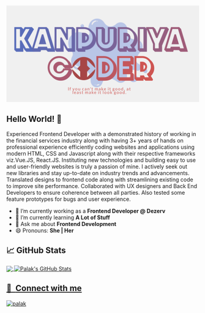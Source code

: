 
![alt text](https://github.com/palakbansal3233/palakbansal3233/blob/master/Logo.png?raw=true)
## Hello World! 👋

Experienced Frontend Developer with a demonstrated history of working in the financial services industry along with having 3+ years of hands on professional experience efficiently coding websites and applications using modern HTML, CSS and Javascript along with their respective frameworks viz.Vue.JS, React.JS.
Instituting new technologies and building easy to use and user-friendly websites is truly a passion of mine. I actively seek out new libraries and stay up-to-date on industry trends and advancements. Translated designs to frontend code along with streamlining existing code to improve site performance. Collaborated with UX
designers and Back End Developers to ensure coherence between all parties. Also tested some feature prototypes for bugs and user experience.


- 🔭 I’m currently working as a **Frontend Developer @ Dezerv**
- 🌱 I’m currently learning **A Lot of Stuff**
- 💬 Ask me about **Frontend Development**
- 😄 Pronouns: **She | Her**


## &#x1f4c8; GitHub Stats
<a href="https://github.com/palakbansal3233/palakbansal3233">
  <img align="center" src="https://github-readme-stats.vercel.app/api/top-langs/?username=palakbansal3233&title_color=ffffff&text_color=c9cacc&icon_color=2bbc8a&bg_color=1d1f21&langs_count=3" />
</a>

<a href="https://github.com/palakbansal3233/palakbansal3233">
  <img align="center" src="https://github-readme-stats.vercel.app/api?username=palakbansal3233&show_icons=true&line_height=27&count_private=true&title_color=ffffff&text_color=c9cacc&icon_color=2bbc8a&bg_color=1d1f21" alt="Palak's GitHub Stats" />

## 🔗 &nbsp;**Connect with me**
<p align="left">
<a href="https://linkedin.com/in/palak-b-73278114a" target="blank"><img align="center" src="https://raw.githubusercontent.com/rahuldkjain/github-profile-readme-generator/master/src/images/icons/Social/linked-in-alt.svg" alt="palak" height="30" width="40" /></a>
